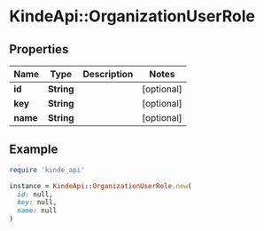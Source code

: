 # KindeApi::OrganizationUserRole

## Properties

| Name | Type | Description | Notes |
| ---- | ---- | ----------- | ----- |
| **id** | **String** |  | [optional] |
| **key** | **String** |  | [optional] |
| **name** | **String** |  | [optional] |

## Example

```ruby
require 'kinde_api'

instance = KindeApi::OrganizationUserRole.new(
  id: null,
  key: null,
  name: null
)
```


